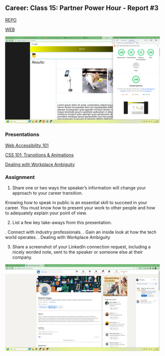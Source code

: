## Career: Class 15: Partner Power Hour - Report #3

[REPO](https://github.com/danielquilo/readings-notes-v1)

[WEB](https://danielquilo.github.io/class-lab-origin/)

![Linkedin](image/lighhouse-lab15.png)

### Presentations

[Web Accessibility 101](https://www.youtube.com/watch?v=JW0K87kaDng)

[CSS 101: Transitions & Animations](https://www.youtube.com/watch?v=sqc-5AFKwxM)

[Dealing with Workplace Ambiguity](https://www.youtube.com/watch?v=mndjhcnChGI)

### Assignment

1. Share one or two ways the speaker’s information will change your approach to your career transition.

Knowing how to speak in public is an essential skill to succeed in your career. You must know how to present your work to other people and how to adequately explain your point of view.

2. List a few key take-aways from this presentation.

. Connect with industry professionals.
. Gain an inside look at how the tech world operates.
. Dealing with Workplace Ambiguity

3. Share a screenshot of your LinkedIn connection request, including a nicely worded note, sent to the speaker or someone else at their company.

![Linkedin connection request](image/Linkedin.png)